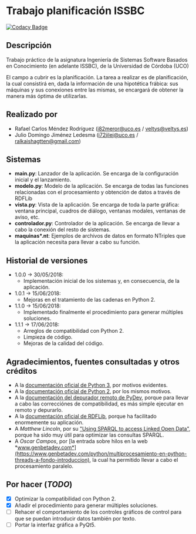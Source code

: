# Trabajo planificación ISSBC
[![Codacy Badge](https://api.codacy.com/project/badge/Grade/5aa83923bd764a4a88409ab522830d75)](https://www.codacy.com/app/veltys/Trabajo-ISSBC?utm_source=github.com&amp;utm_medium=referral&amp;utm_content=Veltys/Trabajo-ISSBC&amp;utm_campaign=Badge_Grade)


## Descripción
Trabajo práctico de la asignatura Ingeniería de Sistemas Software Basados en Conocimiento (en adelante ISSBC), de la Universidad de Córdoba (UCO)

El campo a cubrir es la planificación. La tarea a realizar es de planificación, la cual consistirá en, dada la información de una hipotética frábica: sus máquinas y sus conexiones entre las mismas, se encargará de obtener la manera más óptima de utilizarlas.


## Realizado por
- Rafael Carlos Méndez Rodríguez (i82meror@uco.es / veltys@veltys.es)
- Julio Domingo Jiménez Ledesma (i72jilej@uco.es / ralkaishagtten@gmail.com)


## Sistemas
- **main.py**: Lanzador de la aplicación. Se encarga de la configuración inicial y el lanzamiento.
- **modelo.py**: Modelo de la aplicación. Se encarga de todas las funciones relacionadas con el procesamiento y obtención de datos a través de RDFLib
- **vista.py**: Vista de la aplicación. Se encarga de toda la parte gráfica: ventana principal, cuadros de diálogo, ventanas modales, ventanas de aviso, etc.
- **controlador.py**: Controlador de la aplicación. Se encarga de llevar a cabo la conexión del resto de sistemas. 
- **maquinas\*.nt**: Ejemplos de archivos de datos en formato NTriples que la aplicación necesita para llevar a cabo su función.


## Historial de versiones
- 1.0.0 -> 30/05/2018:
    - Implementación inicial de los sistemas y, en consecuencia, de la aplicación.
- 1.0.1 -> 15/06/2018:
    - Mejoras en el tratamiento de las cadenas en Python 2.
- 1.1.0 -> 15/06/2018:
    - Implementado finalmente el procedimiento para generar múltiples soluciones.
- 1.1.1 -> 17/06/2018:
    - Arreglos de compatibilidad con Python 2.
    - Limpieza de código.
    - Mejoras de la calidad del código.


## Agradecimientos, fuentes consultadas y otros créditos
* A la [documentación oficial de Python 3](https://docs.python.org/3/), por motivos evidentes.
* A la [documentación oficial de Python 2](https://docs.python.org/2/), por los mismos motivos.
* A la [documentación del depurador remoto de PyDev](http://www.pydev.org/manual_adv_remote_debugger.html), porque para llevar a cabo las correcciónes de compatibilidad, es más simple ejecutar en remoto y depurarlo.
* A la [documentación oficial de RDFLib](https://rdflib.readthedocs.io/en/stable/), porque ha facilitado enormemente su aplicación.
* A *Matthew Lincoln*, por su ["Using SPARQL to access Linked Open Data"](https://programminghistorian.org/es/lecciones/sparql-datos-abiertos-enlazados), porque ha sido muy útil para optimizar las consultas SPARQL.
* A *Oscar Campos*, por [la entrada sobre hilos en la web *www.genbetadev.com*](https://www.genbetadev.com/python/multiprocesamiento-en-python-threads-a-fondo-introduccion), la cual ha permitido llevar a cabo el procesamiento paralelo.


## Por hacer (*TODO*)
- [x] Optimizar la compatibilidad con Python 2.
- [x] Añadir el procedimiento para generar múltiples soluciones.
- [ ] Rehacer el comportamiento de los controles gráficos de control para que se puedan introducir datos también por texto.
- [ ] Portar la interfaz gráfica a PyQt5.

